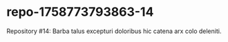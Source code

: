 # repo-1758773793863-14
Repository #14: Barba talus excepturi doloribus hic catena arx colo deleniti.
